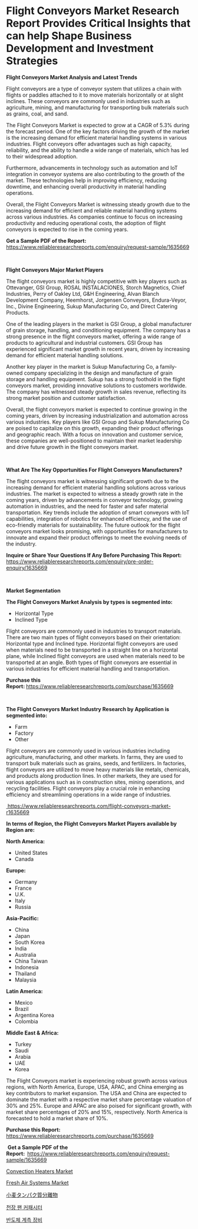 <p><h1>Flight Conveyors Market Research Report Provides Critical Insights that can help Shape Business Development and Investment Strategies</h1></p><p><strong>Flight Conveyors Market Analysis and Latest Trends</strong></p>
<p><p>Flight conveyors are a type of conveyor system that utilizes a chain with flights or paddles attached to it to move materials horizontally or at slight inclines. These conveyors are commonly used in industries such as agriculture, mining, and manufacturing for transporting bulk materials such as grains, coal, and sand.</p><p>The Flight Conveyors Market is expected to grow at a CAGR of 5.3% during the forecast period. One of the key factors driving the growth of the market is the increasing demand for efficient material handling systems in various industries. Flight conveyors offer advantages such as high capacity, reliability, and the ability to handle a wide range of materials, which has led to their widespread adoption.</p><p>Furthermore, advancements in technology such as automation and IoT integration in conveyor systems are also contributing to the growth of the market. These technologies help in improving efficiency, reducing downtime, and enhancing overall productivity in material handling operations.</p><p>Overall, the Flight Conveyors Market is witnessing steady growth due to the increasing demand for efficient and reliable material handling systems across various industries. As companies continue to focus on increasing productivity and reducing operational costs, the adoption of flight conveyors is expected to rise in the coming years.</p></p>
<p><strong>Get a Sample PDF of the Report:&nbsp;</strong> <a href="https://www.reliableresearchreports.com/enquiry/request-sample/1635669">https://www.reliableresearchreports.com/enquiry/request-sample/1635669</a></p>
<p>&nbsp;</p>
<p><strong>Flight Conveyors Major Market Players</strong></p>
<p><p>The flight conveyors market is highly competitive with key players such as Ottevanger, GSI Group, ROSAL INSTALACIONES, Storch Magnetics, Chief Industries, Perry of Oakley Ltd, G&H Engineering, Alvan Blanch Development Company, Heemhorst, Jorgensen Conveyors, Endura-Veyor, Inc., Divine Engineering, Sukup Manufacturing Co, and Direct Catering Products.</p><p>One of the leading players in the market is GSI Group, a global manufacturer of grain storage, handling, and conditioning equipment. The company has a strong presence in the flight conveyors market, offering a wide range of products to agricultural and industrial customers. GSI Group has experienced significant market growth in recent years, driven by increasing demand for efficient material handling solutions.</p><p>Another key player in the market is Sukup Manufacturing Co, a family-owned company specializing in the design and manufacture of grain storage and handling equipment. Sukup has a strong foothold in the flight conveyors market, providing innovative solutions to customers worldwide. The company has witnessed steady growth in sales revenue, reflecting its strong market position and customer satisfaction.</p><p>Overall, the flight conveyors market is expected to continue growing in the coming years, driven by increasing industrialization and automation across various industries. Key players like GSI Group and Sukup Manufacturing Co are poised to capitalize on this growth, expanding their product offerings and geographic reach. With a focus on innovation and customer service, these companies are well-positioned to maintain their market leadership and drive future growth in the flight conveyors market.</p></p>
<p>&nbsp;</p>
<p><strong>What Are The Key Opportunities For Flight Conveyors Manufacturers?</strong></p>
<p><p>The flight conveyors market is witnessing significant growth due to the increasing demand for efficient material handling solutions across various industries. The market is expected to witness a steady growth rate in the coming years, driven by advancements in conveyor technology, growing automation in industries, and the need for faster and safer material transportation. Key trends include the adoption of smart conveyors with IoT capabilities, integration of robotics for enhanced efficiency, and the use of eco-friendly materials for sustainability. The future outlook for the flight conveyors market looks promising, with opportunities for manufacturers to innovate and expand their product offerings to meet the evolving needs of the industry.</p></p>
<p><strong>Inquire or Share Your Questions If Any Before Purchasing This Report:</strong> <a href="https://www.reliableresearchreports.com/enquiry/pre-order-enquiry/1635669">https://www.reliableresearchreports.com/enquiry/pre-order-enquiry/1635669</a></p>
<p>&nbsp;</p>
<p><strong>Market Segmentation</strong></p>
<p><strong>The Flight Conveyors Market Analysis by types is segmented into:</strong></p>
<p><ul><li>Horizontal Type</li><li>Inclined Type</li></ul></p>
<p><p>Flight conveyors are commonly used in industries to transport materials. There are two main types of flight conveyors based on their orientation: Horizontal type and Inclined type. Horizontal flight conveyors are used when materials need to be transported in a straight line on a horizontal plane, while Inclined flight conveyors are used when materials need to be transported at an angle. Both types of flight conveyors are essential in various industries for efficient material handling and transportation.</p></p>
<p><strong>Purchase this Report:&nbsp;</strong><a href="https://www.reliableresearchreports.com/purchase/1635669">https://www.reliableresearchreports.com/purchase/1635669</a></p>
<p>&nbsp;</p>
<p><strong>The Flight Conveyors Market Industry Research by Application is segmented into:</strong></p>
<p><ul><li>Farm</li><li>Factory</li><li>Other</li></ul></p>
<p><p>Flight conveyors are commonly used in various industries including agriculture, manufacturing, and other markets. In farms, they are used to transport bulk materials such as grains, seeds, and fertilizers. In factories, flight conveyors are utilized to move heavy materials like metals, chemicals, and products along production lines. In other markets, they are used for various applications such as in construction sites, mining operations, and recycling facilities. Flight conveyors play a crucial role in enhancing efficiency and streamlining operations in a wide range of industries.</p></p>
<p><a href="https://www.reliableresearchreports.com/flight-conveyors-market-r1635669">&nbsp;https://www.reliableresearchreports.com/flight-conveyors-market-r1635669</a></p>
<p><strong>In terms of Region, the Flight Conveyors Market Players available by Region are:</strong></p>
<p>
    <p> <strong> North America: </strong>
        <ul>
            <li>United States</li>
            <li>Canada</li>
        </ul>
        </p> 
    <p> <strong> Europe: </strong>
        <ul>
            <li>Germany</li>
            <li>France</li>
            <li>U.K.</li>
            <li>Italy</li>
            <li>Russia</li>
        </ul>
        </p> 
    <p> <strong> Asia-Pacific: </strong>
        <ul>
            <li>China</li>
            <li>Japan</li>
            <li>South Korea</li>
            <li>India</li>
            <li>Australia</li>
            <li>China Taiwan</li>
            <li>Indonesia</li>
            <li>Thailand</li>
            <li>Malaysia</li>
        </ul>
        </p> 
    <p> <strong> Latin America: </strong>
        <ul>
            <li>Mexico</li>
            <li>Brazil</li>
            <li>Argentina Korea</li>
            <li>Colombia</li>
        </ul>
        </p> 
    <p> <strong> Middle East & Africa: </strong>
        <ul>
            <li>Turkey</li>
            <li>Saudi</li>
            <li>Arabia</li>
            <li>UAE</li>
            <li>Korea</li>
        </ul>
    </p>
    </p>
<p><p>The Flight Conveyors market is experiencing robust growth across various regions, with North America, Europe, USA, APAC, and China emerging as key contributors to market expansion. The USA and China are expected to dominate the market with a respective market share percentage valuation of 30% and 25%. Europe and APAC are also poised for significant growth, with market share percentages of 20% and 15%, respectively. North America is forecasted to hold a market share of 10%.</p></p>
<p><strong>Purchase this Report: </strong><a href="https://www.reliableresearchreports.com/purchase/1635669">https://www.reliableresearchreports.com/purchase/1635669</a></p>
<p>&nbsp;<strong>Get a Sample PDF of the Report:&nbsp;&nbsp;</strong><a href="https://www.reliableresearchreports.com/enquiry/request-sample/1635669">https://www.reliableresearchreports.com/enquiry/request-sample/1635669</a></p>
<p><strong></strong></p>
<p><p><a href="https://github.com/josesg55/Market-Research-Report-List-2/blob/main/convection-heaters-market.md">Convection Heaters Market</a></p><p><a href="https://github.com/indrystar/Market-Research-Report-List-2/blob/main/fresh-air-systems-market.md">Fresh Air Systems Market</a></p><p><a href="https://medium.com/@r.aspinall_32685/%E5%B0%8F%E9%BA%A6%E3%81%9F%E3%82%93%E7%99%BD%E3%82%A2%E3%82%A4%E3%82%BD%E3%83%AC%E3%83%BC%E3%83%88%E3%81%AE%E5%B8%82%E5%A0%B4%E3%82%B7%E3%82%A7%E3%82%A2%E3%81%AE%E9%80%B2%E5%8C%96%E3%81%A8%E5%B8%82%E5%A0%B4%E6%88%90%E9%95%B7%E3%81%AE%E3%83%88%E3%83%AC%E3%83%B3%E3%83%892024%E5%B9%B4-2031%E5%B9%B4-95da227209ee">小麦タンパク質分離物</a></p><p><a href="https://github.com/PercyHagernes9778/Market-Research-Report-List-1/blob/main/454576625105.md">천장 팬 커패시터</a></p><p><a href="https://github.com/rsg307664904/Market-Research-Report-List-1/blob/main/226456825104.md">반도체 계측 장비</a></p></p>